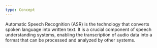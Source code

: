 ```yaml
---
type: Concept
---
```


Automatic Speech Recognition (ASR) is the technology that converts spoken language into written text. It is a crucial component of speech understanding systems, enabling the transcription of audio data into a format that can be processed and analyzed by other systems.